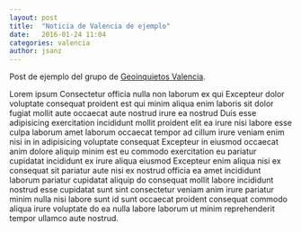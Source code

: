 ```yaml
---
layout: post
title:  "Noticia de Valencia de ejemplo"
date:   2016-01-24 11:04
categories: valencia
author: jsanz
---
```


Post de ejemplo del grupo de [Geoinquietos Valencia](/grupos/valencia).

Lorem ipsum Consectetur officia nulla non laborum ex qui Excepteur dolor voluptate consequat proident est qui minim aliqua enim laboris sit dolor fugiat mollit aute occaecat aute nostrud irure ea nostrud Duis esse adipisicing exercitation incididunt mollit proident elit ea irure nisi labore esse culpa laborum amet laborum occaecat tempor ad cillum irure veniam enim nisi in in adipisicing voluptate consequat Excepteur in eiusmod occaecat anim dolore aliquip minim est eu commodo exercitation eu pariatur cupidatat incididunt ex irure aliqua eiusmod Excepteur enim aliqua nisi ex consequat sit pariatur aute nisi ex nostrud officia ea amet incididunt laborum pariatur cupidatat aliquip do consequat mollit labore incididunt nostrud esse cupidatat sunt sint consectetur veniam anim irure pariatur minim nulla nisi labore sunt id sunt occaecat proident consequat commodo aliqua irure voluptate do ea nulla labore laborum ut minim reprehenderit tempor ullamco aute nostrud.
